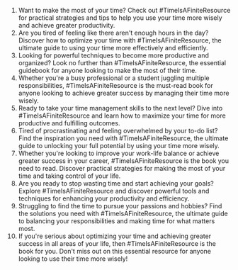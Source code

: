 1. Want to make the most of your time? Check out #TimeIsAFiniteResource for practical strategies and tips to help you use your time more wisely and achieve greater productivity.
2. Are you tired of feeling like there aren't enough hours in the day? Discover how to optimize your time with #TimeIsAFiniteResource, the ultimate guide to using your time more effectively and efficiently.
3. Looking for powerful techniques to become more productive and organized? Look no further than #TimeIsAFiniteResource, the essential guidebook for anyone looking to make the most of their time.
4. Whether you're a busy professional or a student juggling multiple responsibilities, #TimeIsAFiniteResource is the must-read book for anyone looking to achieve greater success by managing their time more wisely.
5. Ready to take your time management skills to the next level? Dive into #TimeIsAFiniteResource and learn how to maximize your time for more productive and fulfilling outcomes.
6. Tired of procrastinating and feeling overwhelmed by your to-do list? Find the inspiration you need with #TimeIsAFiniteResource, the ultimate guide to unlocking your full potential by using your time more wisely.
7. Whether you're looking to improve your work-life balance or achieve greater success in your career, #TimeIsAFiniteResource is the book you need to read. Discover practical strategies for making the most of your time and taking control of your life.
8. Are you ready to stop wasting time and start achieving your goals? Explore #TimeIsAFiniteResource and discover powerful tools and techniques for enhancing your productivity and efficiency.
9. Struggling to find the time to pursue your passions and hobbies? Find the solutions you need with #TimeIsAFiniteResource, the ultimate guide to balancing your responsibilities and making time for what matters most.
10. If you're serious about optimizing your time and achieving greater success in all areas of your life, then #TimeIsAFiniteResource is the book for you. Don't miss out on this essential resource for anyone looking to use their time more wisely!
